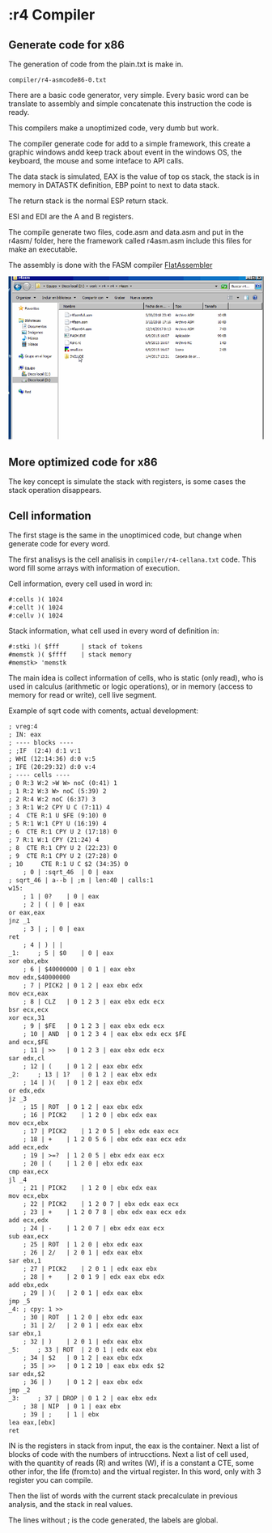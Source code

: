 # :r4 Compiler

## Generate code for x86

The generation of code from the plain.txt is make in.

```
compiler/r4-asmcode86-0.txt
```

There are a basic code generator, very simple. Every basic word can be translate to assembly and simple concatenate this instruction the code is ready.

This compilers make a unoptimized code, very dumb but work.

The compiler generate code for add to a simple framework, this create a graphic windows andd keep track about event in the windows OS, the keyboard, the mouse and some inteface to API calls.

The data stack is simulated, EAX is the value of top os stack, the stack is in memory in DATASTK definition, EBP point to next to data stack.

The return stack is the normal ESP return stack.

ESI and EDI are the A and B registers.

The compile generate two files, code.asm and data.asm and put in the r4asm/ folder, here the framework called r4asm.asm include this files for make an executable.

The assembly is done with the FASM compiler [FlatAssembler](https://flatassembler.net/)

<img src="../gif/compile.gif">

## More optimized code for x86

The key concept is simulate the stack with registers, is some cases the stack operation disappears.

## Cell information

The first stage is the same in the unoptimiced code, but change when generate code for every word.

The first analisys is the cell analisis in `compiler/r4-cellana.txt` code. This word fill some arrays with information of execution.

Cell information, every cell used in word in:

```
#:cells )( 1024
#:cellt )( 1024
#:cellv )( 1024
```

Stack information, what cell used in every word of definition in:

```
#:stki )( $fff		| stack of tokens
#memstk )( $ffff	| stack memory
#memstk> 'memstk
```

The main idea is collect information of cells, who is static (only read), who is used in calculus (arithmetic or logic operations), or in memory (access to memory for read or write), cell live segment.

Example of sqrt code with coments, actual development:
```
; vreg:4
; IN: eax
; ---- blocks ----
; ;IF  (2:4) d:1 v:1
; WHI (12:14:36) d:0 v:5
; IFE (20:29:32) d:0 v:4
; ---- cells ----
; 0 R:3 W:2 >W W> noC (0:41) 1
; 1 R:2 W:3 W> noC (5:39) 2
; 2 R:4 W:2 noC (6:37) 3
; 3 R:1 W:2 CPY U C (7:11) 4
; 4	 CTE R:1 U $FE (9:10) 0
; 5 R:1 W:1 CPY U (16:19) 4
; 6	 CTE R:1 CPY U 2 (17:18) 0
; 7 R:1 W:1 CPY (21:24) 4
; 8	 CTE R:1 CPY U 2 (22:23) 0
; 9	 CTE R:1 CPY U 2 (27:28) 0
; 10	 CTE R:1 U C $2 (34:35) 0
	; 0 | :sqrt_46	| 0 | eax
; sqrt_46 | a--b | ;m | len:40 | calls:1
w15:
	; 1 | 0?	| 0 | eax
	; 2 | (	| 0 | eax
or eax,eax
jnz _1
	; 3 | ;	| 0 | eax
ret
	; 4 | )	| |
_1: 	; 5 | $0	| 0 | eax
xor ebx,ebx
	; 6 | $40000000	| 0 1 | eax ebx
mov edx,$40000000
	; 7 | PICK2	| 0 1 2 | eax ebx edx
mov ecx,eax
	; 8 | CLZ	| 0 1 2 3 | eax ebx edx ecx
bsr ecx,ecx
xor ecx,31
	; 9 | $FE	| 0 1 2 3 | eax ebx edx ecx
	; 10 | AND	| 0 1 2 3 4 | eax ebx edx ecx $FE
and ecx,$FE
	; 11 | >>	| 0 1 2 3 | eax ebx edx ecx
sar edx,cl
	; 12 | (	| 0 1 2 | eax ebx edx
_2: 	; 13 | 1?	| 0 1 2 | eax ebx edx
	; 14 | )(	| 0 1 2 | eax ebx edx
or edx,edx
jz _3
	; 15 | ROT	| 0 1 2 | eax ebx edx
	; 16 | PICK2	| 1 2 0 | ebx edx eax
mov ecx,ebx
	; 17 | PICK2	| 1 2 0 5 | ebx edx eax ecx
	; 18 | +	| 1 2 0 5 6 | ebx edx eax ecx edx
add ecx,edx
	; 19 | >=?	| 1 2 0 5 | ebx edx eax ecx
	; 20 | (	| 1 2 0 | ebx edx eax
cmp eax,ecx
jl _4
	; 21 | PICK2	| 1 2 0 | ebx edx eax
mov ecx,ebx
	; 22 | PICK2	| 1 2 0 7 | ebx edx eax ecx
	; 23 | +	| 1 2 0 7 8 | ebx edx eax ecx edx
add ecx,edx
	; 24 | -	| 1 2 0 7 | ebx edx eax ecx
sub eax,ecx
	; 25 | ROT	| 1 2 0 | ebx edx eax
	; 26 | 2/	| 2 0 1 | edx eax ebx
sar ebx,1
	; 27 | PICK2	| 2 0 1 | edx eax ebx
	; 28 | +	| 2 0 1 9 | edx eax ebx edx
add ebx,edx
	; 29 | )(	| 2 0 1 | edx eax ebx
jmp _5
_4: ; cpy: 1 >>
	; 30 | ROT	| 1 2 0 | ebx edx eax
	; 31 | 2/	| 2 0 1 | edx eax ebx
sar ebx,1
	; 32 | )	| 2 0 1 | edx eax ebx
_5: 	; 33 | ROT	| 2 0 1 | edx eax ebx
	; 34 | $2	| 0 1 2 | eax ebx edx
	; 35 | >>	| 0 1 2 10 | eax ebx edx $2
sar edx,$2
	; 36 | )	| 0 1 2 | eax ebx edx
jmp _2
_3: 	; 37 | DROP	| 0 1 2 | eax ebx edx
	; 38 | NIP	| 0 1 | eax ebx
	; 39 | ;	| 1 | ebx
lea eax,[ebx]
ret
```

IN is the registers in stack from input, the eax is the container. Next a list of blocks of code with the numbers of intrucctions. Next a list of cell used, with the quantity of reads (R) and writes (W), if is a constant a CTE, some other infor, the life (from:to) and the virtual register. In this word, only with 3 register you can compile.

Then the list of words with the current stack precalculate in previous analysis, and the stack in real values.

The lines without ; is the code generated, the labels are global.

